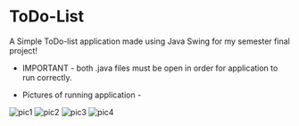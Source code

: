 # ToDo-List
A Simple ToDo-list application made using Java Swing for my semester final project!

- IMPORTANT -
both .java files must be open in order for application to run correctly.

- Pictures of running application -

![pic1](https://user-images.githubusercontent.com/62212206/209599825-088dbe7f-6d8e-4706-b219-39f9ba93a8c1.png)
![pic2](https://user-images.githubusercontent.com/62212206/209599829-20ce483d-de88-48e0-94d5-a13e58f88667.png)
![pic3](https://user-images.githubusercontent.com/62212206/209599836-517d2355-5d3e-4fec-b59e-190a95c060e0.png)
![pic4](https://user-images.githubusercontent.com/62212206/209599838-615558fc-0579-43ab-ace8-d7c28e041232.png)
